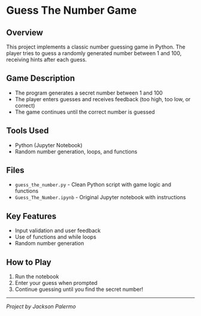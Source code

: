 # Guess The Number Game

## Overview
This project implements a classic number guessing game in Python. The player tries to guess a randomly generated number between 1 and 100, receiving hints after each guess.

## Game Description
- The program generates a secret number between 1 and 100
- The player enters guesses and receives feedback (too high, too low, or correct)
- The game continues until the correct number is guessed

## Tools Used
- Python (Jupyter Notebook)
- Random number generation, loops, and functions

## Files
- `guess_the_number.py` - Clean Python script with game logic and functions
- `Guess_The_Number.ipynb` - Original Jupyter notebook with instructions

## Key Features
- Input validation and user feedback
- Use of functions and while loops
- Random number generation

## How to Play
1. Run the notebook
2. Enter your guess when prompted
3. Continue guessing until you find the secret number!

---
*Project by Jackson Palermo* 